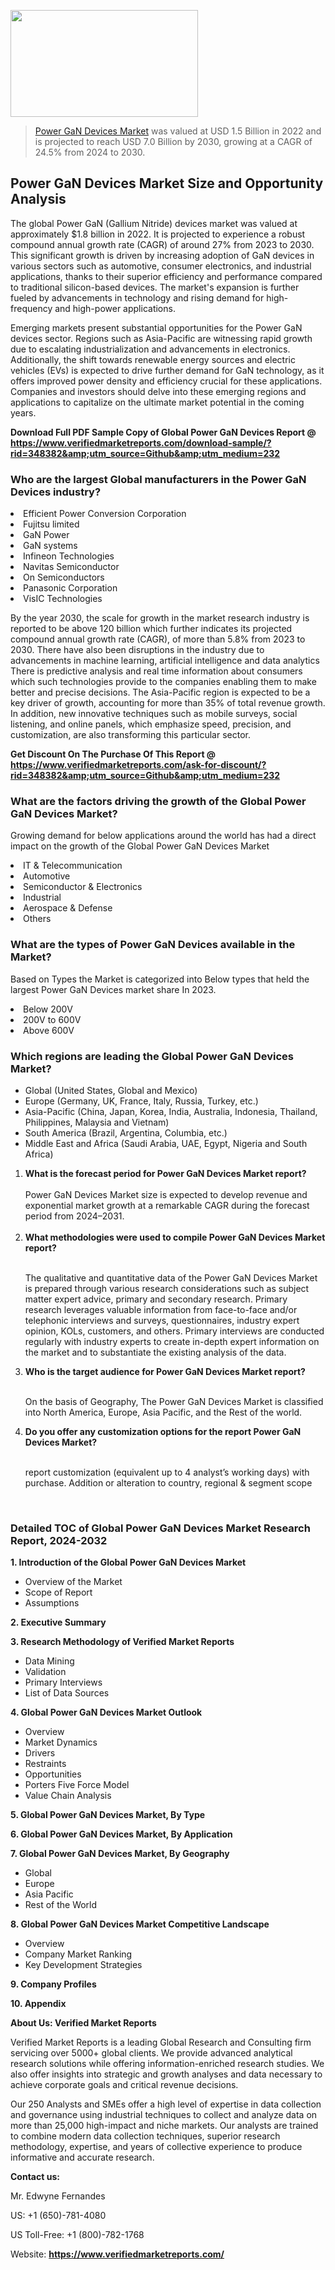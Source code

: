 <img src="https://ffe5etoiles.com/wp-content/uploads/2024/12/MST1-300x171.png" alt="" width="300" height="171" class="alignnone size-medium wp-image-20088" /><blockquote><p><p><a href="https://www.verifiedmarketreports.com/download-sample/?rid=348382&utm_source=Github&utm_medium=232" target="_blank">Power GaN Devices Market</a> was valued at USD 1.5 Billion in 2022 and is projected to reach USD 7.0 Billion by 2030, growing at a CAGR of 24.5% from 2024 to 2030.</p></blockquote><p><h2>Power GaN Devices Market Size and Opportunity Analysis</h2><p>The global Power GaN (Gallium Nitride) devices market was valued at approximately $1.8 billion in 2022. It is projected to experience a robust compound annual growth rate (CAGR) of around 27% from 2023 to 2030. This significant growth is driven by increasing adoption of GaN devices in various sectors such as automotive, consumer electronics, and industrial applications, thanks to their superior efficiency and performance compared to traditional silicon-based devices. The market's expansion is further fueled by advancements in technology and rising demand for high-frequency and high-power applications.</p><p>Emerging markets present substantial opportunities for the Power GaN devices sector. Regions such as Asia-Pacific are witnessing rapid growth due to escalating industrialization and advancements in electronics. Additionally, the shift towards renewable energy sources and electric vehicles (EVs) is expected to drive further demand for GaN technology, as it offers improved power density and efficiency crucial for these applications. Companies and investors should delve into these emerging regions and applications to capitalize on the ultimate market potential in the coming years.</p></p><p class=""><strong>Download Full PDF Sample Copy of Global Power GaN Devices Report @ <a href="https://www.verifiedmarketreports.com/download-sample/?rid=348382&amp;utm_source=Github&amp;utm_medium=232" target="_blank">https://www.verifiedmarketreports.com/download-sample/?rid=348382&amp;utm_source=Github&amp;utm_medium=232</a></strong></p><h3 id="" class="">Who are the largest Global manufacturers in the Power GaN Devices industry?</h3><p><li>Efficient Power Conversion Corporation</li><li> Fujitsu limited</li><li> GaN Power</li><li> GaN systems</li><li> Infineon Technologies</li><li> Navitas Semiconductor</li><li> On Semiconductors</li><li> Panasonic Corporation</li><li> VisIC Technologies</li></p><div class=""><div class="" dir="" data-message-author-role="" data-message-id="" data-message-model-slug=""><div class=""><div class=""><div class=""><div class="" dir="" data-message-author-role="" data-message-id="" data-message-model-slug=""><div class=""><div class=""><p>By the year 2030, the scale for growth in the market research industry is reported to be above 120 billion which further indicates its projected compound annual growth rate (CAGR), of more than 5.8% from 2023 to 2030. There have also been disruptions in the industry due to advancements in machine learning, artificial intelligence and data analytics There is predictive analysis and real time information about consumers which such technologies provide to the companies enabling them to make better and precise decisions. The Asia-Pacific region is expected to be a key driver of growth, accounting for more than 35% of total revenue growth. In addition, new innovative techniques such as mobile surveys, social listening, and online panels, which emphasize speed, precision, and customization, are also transforming this particular sector.</p><p><strong>Get Discount On The Purchase Of This Report @&nbsp; <a href="https://www.verifiedmarketreports.com/ask-for-discount/?rid=348382&amp;utm_source=Github&amp;utm_medium=232" target="_blank">https://www.verifiedmarketreports.com/ask-for-discount/?rid=348382&amp;utm_source=Github&amp;utm_medium=232</a></strong></p></div></div></div></div></div></div></div></div><h3 id="" class="">What are the factors driving the growth of the Global Power GaN Devices Market?</h3><p id="" class="">Growing demand for below applications around the world has had a direct impact on the growth of the Global Power GaN Devices Market</p><p id="" class=""><li>IT & Telecommunication</li><li> Automotive</li><li> Semiconductor & Electronics</li><li> Industrial</li><li> Aerospace & Defense</li><li> Others</li></p><h3 id="" class="">What are the types of Power GaN Devices available in the Market?</h3><p id="" class="">Based on Types the Market is categorized into Below types that held the largest Power GaN Devices market share In 2023.</p><p id="" class=""><li>Below 200V</li><li> 200V to 600V</li><li> Above 600V</li></p><h3 id="" class="">Which regions are leading the Global Power GaN Devices Market?</h3><ul><li>Global (United States, Global and Mexico)</li><li>Europe (Germany, UK, France, Italy, Russia, Turkey, etc.)</li><li>Asia-Pacific (China, Japan, Korea, India, Australia, Indonesia, Thailand, Philippines, Malaysia and Vietnam)</li><li>South America (Brazil, Argentina, Columbia, etc.)</li><li>Middle East and Africa (Saudi Arabia, UAE, Egypt, Nigeria and South Africa)</li></ul><p><ol><li><strong>What is the forecast period for Power GaN Devices Market report?<br /></strong><br /><span data-sheets-root="1" data-sheets-value="{&quot;1&quot;:2,&quot;2&quot;:&quot;XXXX size is expected to develop revenue and exponential market growth at a remarkable CAGR during the forecast period from 2024&ndash;2030.&quot;}" data-sheets-userformat="{&quot;2&quot;:12674,&quot;4&quot;:{&quot;1&quot;:2,&quot;2&quot;:16776960},&quot;10&quot;:2,&quot;11&quot;:0,&quot;15&quot;:&quot;Arial&quot;,&quot;16&quot;:12}">Power GaN Devices Market size is expected to develop revenue and exponential market growth at a remarkable CAGR during the forecast period from 2024&ndash;2031.</span><br /><br /></li><li><strong>What methodologies were used to compile Power GaN Devices Market report?<br /><br /></strong><p>The qualitative and quantitative data of the&nbsp;Power GaN Devices Market is prepared through various research considerations such as subject matter expert advice, primary and secondary research. Primary research leverages valuable information from face-to-face and/or telephonic interviews and surveys, questionnaires, industry expert opinion, KOLs, customers, and others. Primary interviews are conducted regularly with industry experts to create in-depth expert information on the market and to substantiate the existing analysis of the data.&nbsp;</p></li><li><strong>Who is the target audience for Power GaN Devices Market report?<br /><br /></strong><p>On the basis of Geography, The&nbsp;Power GaN Devices Market is classified into North America, Europe, Asia Pacific, and the Rest of the world.</p></li><li><strong>Do you offer any customization options for the report Power GaN Devices Market?<br /><br /></strong><p>report customization (equivalent up to 4 analyst&rsquo;s working days) with purchase. Addition or alteration to country, regional &amp; segment scope</p><p>&nbsp;</p></li></ol></p><h3 id="" class="">Detailed TOC of Global Power GaN Devices Market Research Report, 2024-2032</h3><p id="" class=""><strong>1. Introduction of the Global Power GaN Devices Market</strong></p><ul><li>Overview of the Market</li><li>Scope of Report</li><li>Assumptions</li></ul><p id="" class=""><strong>2. Executive Summary</strong></p><p id="" class=""><strong>3. Research Methodology of&nbsp;Verified Market Reports</strong></p><ul><li>Data Mining</li><li>Validation</li><li>Primary Interviews</li><li>List of Data Sources</li></ul><p id="" class=""><strong>4. Global Power GaN Devices Market Outlook</strong></p><ul><li>Overview</li><li>Market Dynamics</li><li>Drivers</li><li>Restraints</li><li>Opportunities</li><li>Porters Five Force Model</li><li>Value Chain Analysis</li></ul><p id="" class=""><strong>5. Global Power GaN Devices Market, By&nbsp;Type</strong></p><p id="" class=""><strong>6. Global Power GaN Devices Market, By Application</strong></p><p id="" class=""><strong>7. Global Power GaN Devices Market, By Geography</strong></p><ul><li>Global</li><li>Europe</li><li>Asia Pacific</li><li>Rest of the World</li></ul><p id="" class=""><strong>8. Global Power GaN Devices Market Competitive Landscape</strong></p><ul><li>Overview</li><li>Company Market Ranking</li><li>Key Development Strategies</li></ul><p id="" class=""><strong>9. Company Profiles</strong></p><p id="" class=""><strong>10. Appendix</strong></p><p id="" class=""><strong>About Us: Verified Market Reports</strong></p><p id="" class="">Verified Market Reports is a leading Global Research and Consulting firm servicing over 5000+ global clients. We provide advanced analytical research solutions while offering information-enriched research studies. We also offer insights into strategic and growth analyses and data necessary to achieve corporate goals and critical revenue decisions.</p><p id="" class="">Our 250 Analysts and SMEs offer a high level of expertise in data collection and governance using industrial techniques to collect and analyze data on more than 25,000 high-impact and niche markets. Our analysts are trained to combine modern data collection techniques, superior research methodology, expertise, and years of collective experience to produce informative and accurate research.</p><p id="" class=""><strong>Contact us:</strong></p><p id="" class="">Mr. Edwyne Fernandes</p><p id="" class="">US: +1 (650)-781-4080</p><p id="" class="">US Toll-Free: +1 (800)-782-1768</p><p id="" class="">Website: <a target="" data-test-app-aware-link=""><strong>https://www.verifiedmarketreports.com/</strong></a></p>
